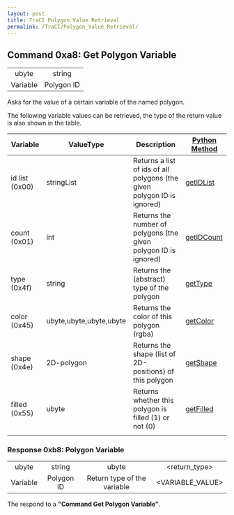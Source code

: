 ```yaml
---
layout: post
title: TraCI Polygon Value Retrieval
permalink: /TraCI/Polygon_Value_Retrieval/
---
```


Command 0xa8: Get Polygon Variable
----------------------------------

|          |            |
|:--------:|:----------:|
|   ubyte  |   string   |
| Variable | Polygon ID |

Asks for the value of a certain variable of the named polygon.

The following variable values can be retrieved, the type of the return value is also shown in the table.

| Variable       | ValueType               | Description                                                             | [Python Method](/TraCI/Interfacing_TraCI_from_Python "wikilink")                              |
|----------------|-------------------------|-------------------------------------------------------------------------|-----------------------------------------------------------------------------------------------|
| id list (0x00) | stringList              | Returns a list of ids of all polygons (the given polygon ID is ignored) | [getIDList](http://www.sumo.dlr.de/daily/pydoc/traci._polygon.html#PolygonDomain-getIDList)   |
| count (0x01)   | int                     | Returns the number of polygons (the given polygon ID is ignored)        | [getIDCount](http://www.sumo.dlr.de/daily/pydoc/traci._polygon.html#PolygonDomain-getIDCount) |
| type (0x4f)    | string                  | Returns the (abstract) type of the polygon                              | [getType](http://www.sumo.dlr.de/daily/pydoc/traci._polygon.html#PolygonDomain-getType)       |
| color (0x45)   | ubyte,ubyte,ubyte,ubyte | Returns the color of this polygon (rgba)                                | [getColor](http://www.sumo.dlr.de/daily/pydoc/traci._polygon.html#PolygonDomain-getColor)     |
| shape (0x4e)   | 2D-polygon              | Returns the shape (list of 2D-positions) of this polygon                | [getShape](http://www.sumo.dlr.de/daily/pydoc/traci._polygon.html#PolygonDomain-getShape)     |
| filled (0x55)  | ubyte                   | Returns whether this polygon is filled (1) or not (0)                   | [getFilled](http://www.sumo.dlr.de/daily/pydoc/traci._polygon.html#PolygonDomain-getFilled)   |
||

### Response 0xb8: Polygon Variable

|          |            |                             |                  |
|:--------:|:----------:|:---------------------------:|:----------------:|
|   ubyte  |   string   |            ubyte            |   <return_type>  |
| Variable | Polygon ID | Return type of the variable | <VARIABLE_VALUE> |

The respond to a **“Command Get Polygon Variable”**.
